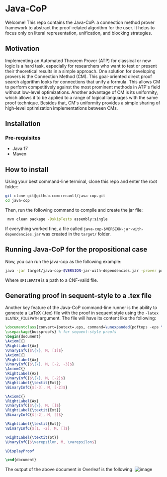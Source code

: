 # Java-CoP

Welcome! This repo contains the Java-CoP: a connection method prover framework to abstract the proof-related algorithm for the user. It helps to focus only on literal representation, unification, and blocking strategies.

## Motivation

Implementing an Automated Theorem Prover (ATP) for classical or new logic is a hard task, especially for researchers who want to test or present their theoretical results in a simple approach.
One solution for developing provers is the Connection Method (CM). This goal-oriented direct proof search algorithm looks for connections that unify a formula. This allows CM to perform competitively against the most prominent methods in ATP's field without low-level optimizations.
Another advantage of CM is its uniformity, which allows it to be applied to a range of logical languages with the same proof technique.
Besides that, CM's uniformity provides a simple sharing of high-level optimization implementations between CMs.

## Installation

### Pre-requisites
- Java 17
- Maven

## How to install

Using your best command-line terminal, clone this repo and enter the root folder:
```bash
git clone git@github.com:renanlf/java-cop.git
cd java-cop
```
Then, run the following command to compile and create the jar file:
```bash
 mvn clean package -DskipTests assembly:single
```
If everything worked fine, a file called ```java-cop-$VERSION-jar-with-dependencies.jar``` was created in the `target/` folder.

## Running Java-CoP for the propositional case

Now, you can run the java-cop as the following example:
```bash
java -jar target/java-cop-$VERSION-jar-with-dependencies.jar -prover propositional -file $FILEPATH
```
Where `$FILEPATH` is a path to a CNF-valid file.

## Generating proof in sequent-style to a .tex file

Another key feature of the Java-CoP command-line runner is the ability to generate a LaTeX (.tex) file with the proof in sequent style using the ```-latex $LATEX_FILEPATH``` argument. The file will have its content like the following:
```latex
\documentclass[convert={outext=.eps, command=\unexpanded{pdftops -eps \infile}}]{standalone}
\usepackage{bussproofs} % for sequent-style proofs
\begin{document}
\AxiomC{}
\RightLabel{Ax}
\UnaryInfC{$\{\}, M, [1]$}
\AxiomC{}
\RightLabel{Ax}
\UnaryInfC{$\{\}, M, [-2, -3]$}
\AxiomC{}
\RightLabel{Ax}
\UnaryInfC{$\{\}, M, [-2]$}
\RightLabel{\textit{Ext}}
\BinaryInfC{$[-3], M, [-2]$}

\AxiomC{}
\RightLabel{Ax}
\UnaryInfC{$\{\}, M, []$}
\RightLabel{\textit{Ext}}
\BinaryInfC{$[-2], M, []$}

\RightLabel{\textit{Ext}}
\BinaryInfC{$[1, -2], M, []$}

\RightLabel{\textit{St}}
\UnaryInfC{$\varepsilon, M, \varepsilon$}

\DisplayProof

\end{document}
```
The output of the above document in Overleaf is the following:
![image](https://github.com/renanlf/java-cop/assets/8339052/303ad47d-e01c-4056-98a3-fb57af1d5627)
